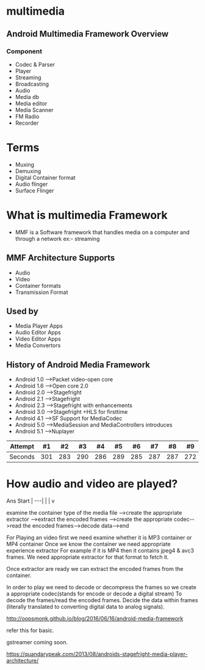 # multimedia

## Android Multimedia Framework Overview
### Component
- Codec & Parser
- Player
- Streaming
- Broadcasting
- Audio
- Media db
- Media editor
- Media Scanner
- FM Radio
- Recorder

# Terms
 - Muxing
 - Demuxing
 - Digital Container format
 - Audio flinger
 - Surface Flinger

# What is multimedia Framework
- MMF is a Software framework that handles media on a computer and through a network ex:- streaming 

## MMF Architecture Supports 
- Audio 
- Video
- Container formats
- Transmission Format

## Used by
- Media Player Apps
- Audio Editor Apps
- Video Editor Apps
- Media Convertors

## History of Android Media Framework

- Android 1.0 -->Packet video-open core
- Android 1.6 -->Open core 2.0
- Android 2.0 -->Stagefright
- Android 2.1 -->Stagefright
- Android 2.3 -->Stagefright with enhancements
- Android 3.0 -->Stagefright +HLS for firsttime
- Android 4.1 -->SF Support for MediaCodec
- Android 5.0 -->MediaSession and MediaControllers introduces 
- Android 5.1 -->Nuplayer

Attempt | #1 | #2 | #3 | #4 | #5 | #6 | #7 | #8 | #9 | #10 | #11
--- | --- | --- | --- |--- |--- |--- |--- |--- |--- |--- |---
Seconds | 301 | 283 | 290 | 286 | 289 | 285 | 287 | 287 | 272 | 276 | 269

# How audio and video are played?
Ans
      Start |
      ---|
      |
      |
      v
    
examine the container type of the media file -->create the appropriate extractor -->extract the encoded frames -->create the appropriate codec-->read the encoded frames-->decode data-->end

For Playing an video first we need examine whether it is MP3 container or MP4 container 
Once we know the container we need appropriate experience extractor 
For example if it is MP4 then it contains jpeg4 & avc3 frames.
We need appropriate extractor for that format to fetch it.

Once extractor are ready we can extract the encoded frames from the container.

In order to play we need to decode or decompress the frames so we create a appropriate codec(stands for encode or decode a digital stream)
To decode the frames/read the encoded frames.
 Decide the data within frames (literally translated to converting digital data to analog signals).














http://oopsmonk.github.io/blog/2016/06/16/android-media-framework

refer this for basic.
 
gstreamer coming soon.

https://quandarypeak.com/2013/08/androids-stagefright-media-player-architecture/
